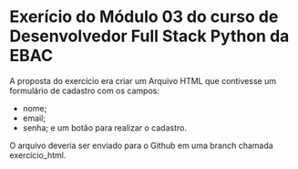 # Exerício do Módulo 03 do curso de Desenvolvedor Full Stack Python da EBAC

A proposta do exercício era criar um Arquivo HTML que contivesse um formulário de cadastro com os campos:
- nome;
- email;
- senha;
e um botão para realizar o cadastro.

O arquivo deveria ser enviado para o Github em uma branch chamada exercício_html.
